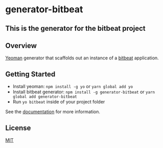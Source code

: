 # generator-bitbeat
## This is the generator for the bitbeat project
## Overview

[Yeoman](http://yeoman.io) generator that scaffolds out
an instance of a [bitbeat](https://bitbeat.projects.oliverfreudrich.com/) application.


## Getting Started
 * Install yeoman: `npm install -g yo` or `yarn global add yo`
 * Install bitbeat generator: `npm install -g generator-bitbeat` or `yarn global add generator-bitbeat`
 * Run `yo bitbeat` inside of your project folder

See the [documentation](https://bitbeat.projects.oliverfreudrich.com/)
for more information.

## License

[MIT](LICENSE)